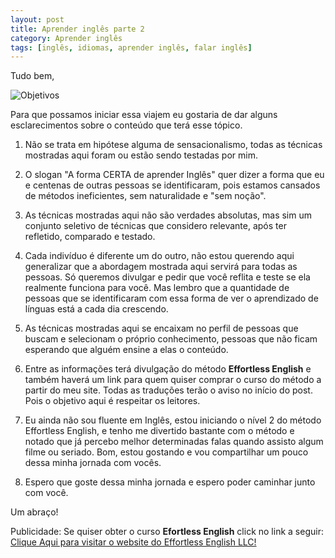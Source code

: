 ```yaml
---
layout: post
title: Aprender inglês parte 2
category: Aprender inglês
tags: [inglês, idiomas, aprender inglês, falar inglês]
---
```



Tudo bem, 

<img src="http://i716.photobucket.com/albums/ww163/valeriofarias/targetmedio.jpg" alt="Objetivos" />

Para que possamos iniciar essa viajem eu gostaria de dar alguns esclarecimentos sobre o conteúdo que terá esse tópico.

1. Não se trata em hipótese alguma de sensacionalismo, todas as técnicas mostradas aqui foram ou estão sendo testadas por mim. 

2. O slogan "A forma CERTA de aprender Inglês" quer dizer a forma que eu e centenas de outras pessoas se identificaram, pois estamos cansados de métodos ineficientes, sem naturalidade e "sem noção".

3. As técnicas mostradas aqui não são verdades absolutas, mas sim um conjunto seletivo de técnicas que considero relevante, após ter refletido, comparado e testado. 

4. Cada indivíduo é diferente um do outro, não estou querendo aqui generalizar que a abordagem mostrada aqui servirá para todas as pessoas. Só queremos divulgar e pedir que você reflita e teste se ela realmente funciona para você. Mas lembro que a quantidade de pessoas que se identificaram com essa forma de ver o aprendizado de línguas está a cada dia crescendo.

5. As técnicas mostradas aqui se encaixam no perfil de pessoas que buscam e selecionam o próprio conhecimento, pessoas que não ficam esperando que alguém ensine a elas o conteúdo. 

6. Entre as informações terá divulgação do método __Effortless English__ e também haverá um link para quem quiser comprar o curso do método a partir do meu site. Todas as traduções terão o aviso no início do post. Pois o objetivo aqui é respeitar os leitores.

7. Eu ainda não sou fluente em Inglês, estou iniciando o nível 2  do método Effortless English, e tenho me divertido bastante com o método e notado que já percebo melhor determinadas falas quando assisto algum filme ou seriado. Bom, estou gostando e vou compartilhar um pouco dessa minha jornada com vocês.

8. Espero que goste dessa minha jornada e espero poder caminhar junto com você. 


Um abraço!

Publicidade:
Se quiser obter o curso <strong>Efortless English</strong> click no link a seguir: 
<a href="https://www.e-junkie.com/ecom/gb.php?cl=5336&amp;c=ib&amp;aff=60441" target="ejejcsingle">Clique Aqui para visitar o website do Effortless English LLC!</a>
